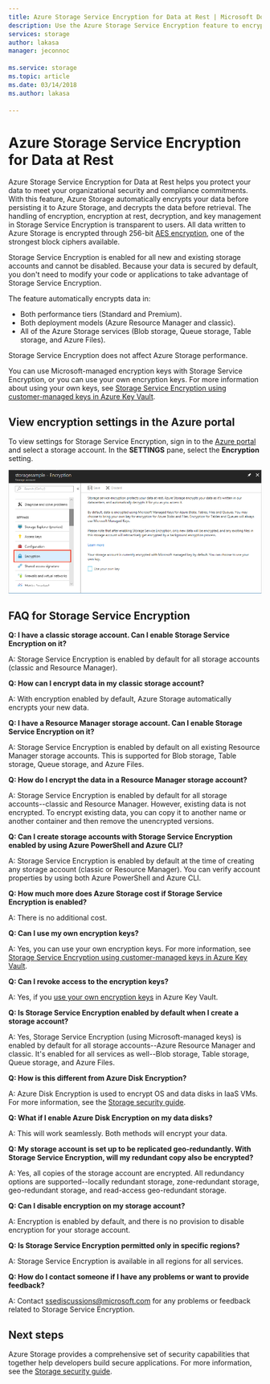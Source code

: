 ```yaml
---
title: Azure Storage Service Encryption for Data at Rest | Microsoft Docs
description: Use the Azure Storage Service Encryption feature to encrypt Azure Blob storage on the service side when storing the data, and decrypt it when retrieving the data.
services: storage
author: lakasa
manager: jeconnoc

ms.service: storage
ms.topic: article
ms.date: 03/14/2018
ms.author: lakasa

---
```

# Azure Storage Service Encryption for Data at Rest

Azure Storage Service Encryption for Data at Rest helps you protect your data to meet your organizational security and compliance commitments. With this feature, Azure Storage automatically encrypts your data before persisting it to Azure Storage, and decrypts the data before retrieval. The handling of encryption, encryption at rest, decryption, and key management in Storage Service Encryption is transparent to users. All data written to Azure Storage is encrypted through 256-bit [AES encryption](https://en.wikipedia.org/wiki/Advanced_Encryption_Standard), one of the strongest block ciphers available.

Storage Service Encryption is enabled for all new and existing storage accounts and cannot be disabled. Because your data is secured by default, you don't need to modify your code or applications to take advantage of Storage Service Encryption.

The feature automatically encrypts data in:

- Both performance tiers (Standard and Premium).
- Both deployment models (Azure Resource Manager and classic).
- All of the Azure Storage services (Blob storage, Queue storage, Table storage, and Azure Files). 

Storage Service Encryption does not affect Azure Storage performance.

You can use Microsoft-managed encryption keys with Storage Service Encryption, or you can use your own encryption keys. For more information about using your own keys, see [Storage Service Encryption using customer-managed keys in Azure Key Vault](storage-service-encryption-customer-managed-keys.md).

## View encryption settings in the Azure portal

To view settings for Storage Service Encryption, sign in to the [Azure portal](https://portal.azure.com) and select a storage account. In the **SETTINGS** pane, select the **Encryption** setting.

![Portal screenshot showing the Encryption setting](./media/storage-service-encryption/image1.png)

## FAQ for Storage Service Encryption

**Q: I have a classic storage account. Can I enable Storage Service Encryption on it?**

A: Storage Service Encryption is enabled by default for all storage accounts (classic and Resource Manager).

**Q: How can I encrypt data in my classic storage account?**

A: With encryption enabled by default, Azure Storage automatically encrypts your new data. 

**Q: I have a Resource Manager storage account. Can I enable Storage Service Encryption on it?**

A: Storage Service Encryption is enabled by default on all existing Resource Manager storage accounts. This is supported for Blob storage, Table storage, Queue storage, and Azure Files. 

**Q: How do I encrypt the data in a Resource Manager storage account?**

A: Storage Service Encryption is enabled by default for all storage accounts--classic and Resource Manager. However, existing data is not encrypted. To encrypt existing data, you can copy it to another name or another container and then remove the unencrypted versions. 

**Q: Can I create storage accounts with Storage Service Encryption enabled by using Azure PowerShell and Azure CLI?**

A: Storage Service Encryption is enabled by default at the time of creating any storage account (classic or Resource Manager). You can verify account properties by using both Azure PowerShell and Azure CLI.

**Q: How much more does Azure Storage cost if Storage Service Encryption is enabled?**

A: There is no additional cost.

**Q: Can I use my own encryption keys?**

A: Yes, you can use your own encryption keys. For more information, see [Storage Service Encryption using customer-managed keys in Azure Key Vault](storage-service-encryption-customer-managed-keys.md).

**Q: Can I revoke access to the encryption keys?**

A: Yes, if you [use your own encryption keys](storage-service-encryption-customer-managed-keys.md) in Azure Key Vault.

**Q: Is Storage Service Encryption enabled by default when I create a storage account?**

A: Yes, Storage Service Encryption (using Microsoft-managed keys) is enabled by default for all storage accounts--Azure Resource Manager and classic. It's enabled for all services as well--Blob storage, Table storage, Queue storage, and Azure Files.

**Q: How is this different from Azure Disk Encryption?**

A: Azure Disk Encryption is used to encrypt OS and data disks in IaaS VMs. For more information, see the [Storage security guide](../storage-security-guide.md).

**Q: What if I enable Azure Disk Encryption on my data disks?**

A: This will work seamlessly. Both methods will encrypt your data.

**Q: My storage account is set up to be replicated geo-redundantly. With Storage Service Encryption, will my redundant copy also be encrypted?**

A: Yes, all copies of the storage account are encrypted. All redundancy options are supported--locally redundant storage, zone-redundant storage, geo-redundant storage, and read-access geo-redundant storage.

**Q: Can I disable encryption on my storage account?**

A: Encryption is enabled by default, and there is no provision to disable encryption for your storage account. 

**Q: Is Storage Service Encryption permitted only in specific regions?**

A: Storage Service Encryption is available in all regions for all services. 

**Q: How do I contact someone if I have any problems or want to provide feedback?**

A: Contact [ssediscussions@microsoft.com](mailto:ssediscussions@microsoft.com) for any problems or feedback related to Storage Service Encryption.

## Next steps
Azure Storage provides a comprehensive set of security capabilities that together help developers build secure applications. For more information, see the [Storage security guide](../storage-security-guide.md).
